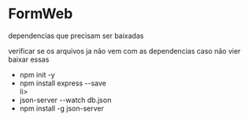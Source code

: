 # FormWeb

<p>dependencias que precisam ser baixadas</p>

<p>verificar se os arquivos ja não vem com as dependencias caso não vier baixar essas</p>
<ul>
  <li>npm init -y</li>
  <li>npm install express --save</li>li>
  <li>json-server --watch db.json</li>
  <li>npm install -g  json-server</li>
</ul>
